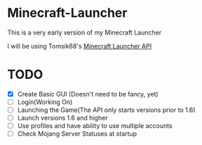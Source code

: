 Minecraft-Launcher
==================
This is a very early version of my Minecraft Launcher

I will be using Tomsik68's [Minecraft Launcher API](https://github.com/tomsik68/mclauncher-api)

TODO
==================
- [x] Create Basic GUI (Doesn't need to be fancy, yet)
- [ ] Login(Working On)
- [ ] Launching the Game(The API only starts versions prior to 1.6)
- [ ] Launch versions 1.6 and higher
- [ ] Use profiles and have ability to use multiple accounts
- [ ] Check Mojang Server Statuses at startup 
